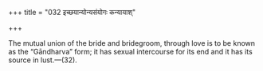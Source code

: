 +++
title = "032 इच्छयान्योन्यसंयोगः कन्यायाश्"

+++

The mutual union of the bride and bridegroom, through love is to be known as the “Gāndharva” form; it has sexual intercourse for its end and it has its source in lust.—(32).